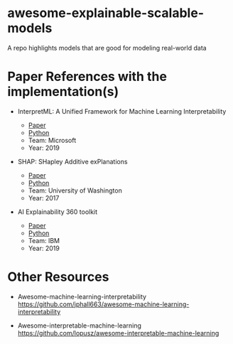 # awesome-explainable-scalable-models
A repo highlights models that are good for modeling real-world data


# Paper References with the implementation(s)
- InterpretML: A Unified Framework for Machine Learning Interpretability  
  - [Paper](https://arxiv.org/pdf/1909.09223.pdf)  
  - [Python](https://github.com/interpretml/interpret)  
  - Team: Microsoft  
  - Year: 2019  

- SHAP: SHapley Additive exPlanations  
  - [Paper](http://papers.nips.cc/paper/7062-a-unified-approach-to-interpreting-model-predictions.pdf)  
  - [Python](https://github.com/slundberg/shap)  
  - Team: University of Washington  
  - Year: 2017  

- AI Explainability 360 toolkit  
  - [Paper](https://arxiv.org/pdf/1909.03012.pdf)  
  - [Python](https://github.com/IBM/AIX360/)  
  - Team: IBM  
  - Year: 2019  


# Other Resources
* Awesome-machine-learning-interpretability  
https://github.com/jphall663/awesome-machine-learning-interpretability  

* Awesome-interpretable-machine-learning
https://github.com/lopusz/awesome-interpretable-machine-learning
